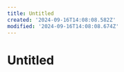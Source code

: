```yaml
---
title: Untitled
created: '2024-09-16T14:08:08.582Z'
modified: '2024-09-16T14:08:08.674Z'
---
```


# Untitled
